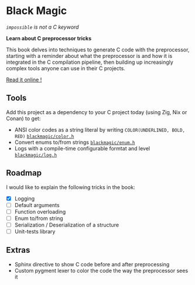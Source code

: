 # Black Magic

*`impossible` is not a C keyword*

**Learn about C preprocessor tricks**

This book delves into techniques to generate C code with the preprocessor,
starting with a reminder about what the preprocessor is and how it is integrated in the C compilation pipeline,
then building up increasingly complex tools anyone can use in their C projects.

[Read it online !](https://agagniere.github.io/blackmagic/)

## Tools
Add this project as a dependency to your C project today (using Zig, Nix or Conan) to get:
- ANSI color codes as a string literal by writing `COLOR(UNDERLINED, BOLD, RED)` [`blackmagic/color.h`](include/blackmagic/color.h)
- Convert enums to/from strings [`blackmagic/enum.h`](include/blackmagic/enum.h)
- Logs with a compile-time configurable formtat and level [`blackmagic/log.h`](include/blackmagic/log.h)

## Roadmap
I would like to explain the following tricks in the book:
- [x] Logging
- [ ] Default arguments
- [ ] Function overloading
- [ ] Enum to/from string
- [ ] Serialization / Deserialization of a structure
- [ ] Unit-tests library

## Extras
- Sphinx directive to show C code before and after preprocessing
- Custom pygment lexer to color the code the way the preprocessor sees it
